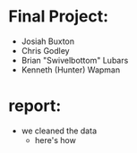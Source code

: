 # Final Project:
- Josiah Buxton
- Chris Godley
- Brian "Swivelbottom" Lubars
- Kenneth (Hunter) Wapman

# report:
- we cleaned the data
    - here's how
